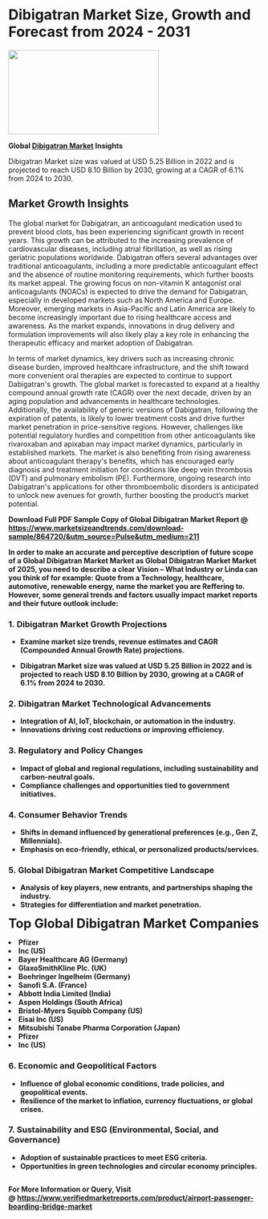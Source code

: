 <H1>Dibigatran Market Size, Growth and Forecast from 2024 - 2031</H1><img class="aligncenter size-medium wp-image-584254" src="https://thirdeyenews.in/wp-content/uploads/2024/09/Global-Market-Research-300x168.jpeg" alt="" width="300" height="168" /><p><strong>Global&nbsp;<a href="https://www.marketsizeandtrends.com/download-sample/864720/&amp;utm_source=Pulse&amp;utm_medium=211">Dibigatran Market</a> Insights</strong></p><p>Dibigatran Market size was valued at USD 5.25 Billion in 2022 and is projected to reach USD 8.10 Billion by 2030, growing at a CAGR of 6.1% from 2024 to 2030.</p><p><h2>Market Growth Insights</h2> <p>The global market for Dabigatran, an anticoagulant medication used to prevent blood clots, has been experiencing significant growth in recent years. This growth can be attributed to the increasing prevalence of cardiovascular diseases, including atrial fibrillation, as well as rising geriatric populations worldwide. Dabigatran offers several advantages over traditional anticoagulants, including a more predictable anticoagulant effect and the absence of routine monitoring requirements, which further boosts its market appeal. The growing focus on non-vitamin K antagonist oral anticoagulants (NOACs) is expected to drive the demand for Dabigatran, especially in developed markets such as North America and Europe. Moreover, emerging markets in Asia-Pacific and Latin America are likely to become increasingly important due to rising healthcare access and awareness. As the market expands, innovations in drug delivery and formulation improvements will also likely play a key role in enhancing the therapeutic efficacy and market adoption of Dabigatran.</p> <p><strong></strong></p> <p>In terms of market dynamics, key drivers such as increasing chronic disease burden, improved healthcare infrastructure, and the shift toward more convenient oral therapies are expected to continue to support Dabigatran's growth. The global market is forecasted to expand at a healthy compound annual growth rate (CAGR) over the next decade, driven by an aging population and advancements in healthcare technologies. Additionally, the availability of generic versions of Dabigatran, following the expiration of patents, is likely to lower treatment costs and drive further market penetration in price-sensitive regions. However, challenges like potential regulatory hurdles and competition from other anticoagulants like rivaroxaban and apixaban may impact market dynamics, particularly in established markets. The market is also benefiting from rising awareness about anticoagulant therapy's benefits, which has encouraged early diagnosis and treatment initiation for conditions like deep vein thrombosis (DVT) and pulmonary embolism (PE). Furthermore, ongoing research into Dabigatran's applications for other thromboembolic disorders is anticipated to unlock new avenues for growth, further boosting the product’s market potential.</p> <p><strong></p><p><span class=""><strong>Download Full PDF Sample Copy of Global Dibigatran Market Report</strong> @ <a href="https://www.marketsizeandtrends.com/download-sample/864720/&amp;utm_source=Pulse&amp;utm_medium=211" target="_blank">https://www.marketsizeandtrends.com/download-sample/864720/&amp;utm_source=Pulse&amp;utm_medium=211</a></span></p><p>In order to make an accurate and perceptive description of future scope of a Global&nbsp;Dibigatran Market Market as Global&nbsp;Dibigatran Market Market of 2025, you need to describe a clear Vision &ndash; What Industry or Linda can you think of for example: Quote from a Technology, healthcare, automotive, renewable energy, name the market you are Reffering to. However, some general trends and factors usually impact market reports and their future outlook include:</p><h3>1.&nbsp;<strong>Dibigatran Market Growth Projections</strong></h3><ul><li>Examine market size trends, revenue estimates and CAGR (Compounded Annual Growth Rate) projections.</li><li><p>Dibigatran Market size was valued at USD 5.25 Billion in 2022 and is projected to reach USD 8.10 Billion by 2030, growing at a CAGR of 6.1% from 2024 to 2030.</p></li></ul><h3>2.&nbsp;<strong>Dibigatran Market Technological Advancements</strong></h3><ul><li>Integration of AI, IoT, blockchain, or automation in the industry.</li><li>Innovations driving cost reductions or improving efficiency.</li></ul><h3>3.&nbsp;<strong>Regulatory and Policy Changes</strong></h3><ul><li>Impact of global and regional regulations, including sustainability and carbon-neutral goals.</li><li>Compliance challenges and opportunities tied to government initiatives.</li></ul><h3>4.&nbsp;<strong>Consumer Behavior Trends</strong></h3><ul><li>Shifts in demand influenced by generational preferences (e.g., Gen Z, Millennials).</li><li>Emphasis on eco-friendly, ethical, or personalized products/services.</li></ul><h3>5.&nbsp;<strong>Global Dibigatran Market Competitive Landscape</strong></h3><ul><li>Analysis of key players, new entrants, and partnerships shaping the industry.</li><li>Strategies for differentiation and market penetration.</li></ul><p data-pm-slice="1 1 []"><span style="color: inherit; font-family: inherit; font-size: 25px;">Top Global Dibigatran Market Companies</span></p><div class="" data-test-id=""><p><li>Pfizer</li><li> Inc (US)</li><li> Bayer Healthcare AG (Germany)</li><li> GlaxoSmithKline Plc. (UK)</li><li> Boehringer Ingelheim (Germany)</li><li> Sanofi S.A. (France)</li><li> Abbott India Limited (India)</li><li> Aspen Holdings (South Africa)</li><li> Bristol-Myers Squibb Company (US)</li><li> Eisai Inc (US)</li><li> Mitsubishi Tanabe Pharma Corporation (Japan)</li><li> Pfizer</li><li> Inc (US)</li></p></div><h3>6.&nbsp;<strong>Economic and Geopolitical Factors</strong></h3><ul><li>Influence of global economic conditions, trade policies, and geopolitical events.</li><li>Resilience of the market to inflation, currency fluctuations, or global crises.</li></ul><h3>7.&nbsp;<strong>Sustainability and ESG (Environmental, Social, and Governance)</strong></h3><ul><li>Adoption of sustainable practices to meet ESG criteria.</li><li>Opportunities in green technologies and circular economy principles.</li></ul><h2><strong style="font-size: 14px;">For More Information or Query, Visit @&nbsp;</strong><a style="background-color: #ffffff; font-size: 14px;" href="https://www.marketsizeandtrends.com/report/dibigatran-market/" target="_blank">https://www.verifiedmarketreports.com/product/airport-passenger-boarding-bridge-market</a></h2>
